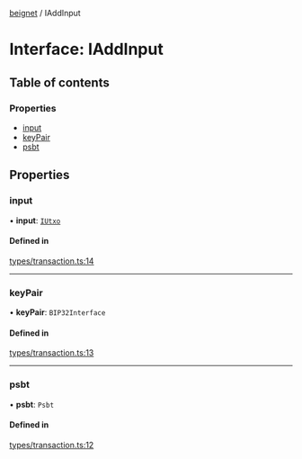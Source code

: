 [beignet](../README.md) / IAddInput

# Interface: IAddInput

## Table of contents

### Properties

- [input](IAddInput.md#input)
- [keyPair](IAddInput.md#keypair)
- [psbt](IAddInput.md#psbt)

## Properties

### input

• **input**: [`IUtxo`](IUtxo.md)

#### Defined in

[types/transaction.ts:14](https://github.com/synonymdev/beignet/blob/7c83290/src/types/transaction.ts#L14)

___

### keyPair

• **keyPair**: `BIP32Interface`

#### Defined in

[types/transaction.ts:13](https://github.com/synonymdev/beignet/blob/7c83290/src/types/transaction.ts#L13)

___

### psbt

• **psbt**: `Psbt`

#### Defined in

[types/transaction.ts:12](https://github.com/synonymdev/beignet/blob/7c83290/src/types/transaction.ts#L12)
